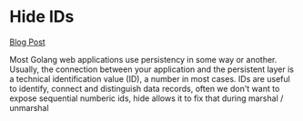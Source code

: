 # Hide IDs

[Blog Post](https://medium.com/emvi/golang-transforming-ids-to-a-userfriendly-representation-in-web-applications-85bf2f7d71c5)

Most Golang web applications use persistency in some way or another. Usually, the connection between your application and the persistent layer is a technical identification value (ID), a number in most cases. IDs are useful to identify, connect and distinguish data records, often we don't want to expose sequential numberic ids, hide allows it to fix that during marshal / unmarshal

